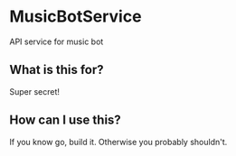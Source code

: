 # MusicBotService
API service for music bot

## What is this for?
Super secret!

## How can I use this?
If you know go, build it. Otherwise you probably shouldn't.